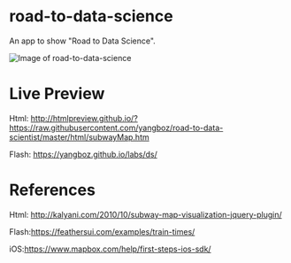 # road-to-data-science
An app to show "Road to Data Science".

![Image of road-to-data-science](https://github.com/yangboz/road-to-data-science/blob/master/RoadToDataScientist1.png?raw=true)

# Live Preview

Html: http://htmlpreview.github.io/?https://raw.githubusercontent.com/yangboz/road-to-data-scientist/master/html/subwayMap.htm

Flash: https://yangboz.github.io/labs/ds/

# References

Html: http://kalyani.com/2010/10/subway-map-visualization-jquery-plugin/

Flash:https://feathersui.com/examples/train-times/

iOS:https://www.mapbox.com/help/first-steps-ios-sdk/

